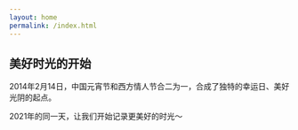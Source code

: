 ```yaml
---
layout: home
permalink: /index.html
---
```

## 美好时光的开始

2014年2月14日，中国元宵节和西方情人节合二为一，合成了独特的幸运日、美好光阴的起点。

2021年的同一天，让我们开始记录更美好的时光～
